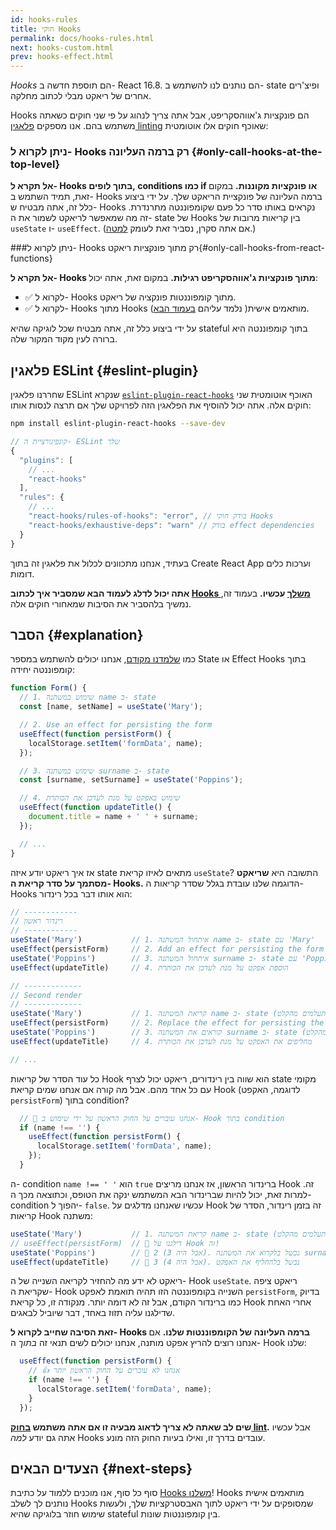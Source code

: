 ```yaml
---
id: hooks-rules
title: חוקי Hooks
permalink: docs/hooks-rules.html
next: hooks-custom.html
prev: hooks-effect.html
---
```


*Hooks* הם תוספת חדשה ב- React 16.8. הם נותנים לנו להשתמש ב- state ופיצ'רים אחרים של ריאקט מבלי לכתוב מחלקה.

Hooks הם פונקציות ג'אווהסקריפט, אבל אתה צריך לנהוג על פי שני חוקים כשאתה משתמש בהם. אנו מספקים [פלאגין linting](https://www.npmjs.com/package/eslint-plugin-react-hooks) שאוכף חוקים אלו אוטומטית:

### ניתן לקרוא ל- Hooks רק ברמה העליונה {#only-call-hooks-at-the-top-level}

**אל תקרא ל- Hooks בתוך לופים, conditions כמו if או פונקציות מקוננות.** במקום זאת, תמיד השתמש ב- Hooks ברמה העליונה של פונקציית הריאקט שלך. על ידי ביצוע כלל זה, אתה מבטיח ש- Hooks נקראים באותו סדר כל פעם שקומפוננטה מתרנדרת. זה מה שמאפשר לריאקט לשמור את ה- state של Hooks בין קריאות מרובות של `useState` ו- `useEffect`. (אם אתה סקרן, נסביר זאת לעומק [למטה](#explanation).)

###ניתן לקרוא ל- Hooks רק מתוך פונקציות ריאקט{#only-call-hooks-from-react-functions}

**אל תקרא ל- Hooks מתוך פונקציות ג'אווהסקריפט רגילות.** במקום זאת, אתה יכול:

* ✅ לקרוא ל- Hooks מתוך קומפוננטות פונקציה של ריאקט.
* ✅ לקרוא ל- Hooks מתוך Hooks מותאמים אישית( נלמד עליהם [בעמוד הבא](/docs/hooks-custom.html)).

על ידי ביצוע כלל זה, אתה מבטיח שכל לוגיקה שהיא stateful בתוך קומפוננטה היא ברורה לעין מקוד המקור שלה.

## פלאגין ESLint {#eslint-plugin}

שחררנו פלאגין ESLint שנקרא [`eslint-plugin-react-hooks`](https://www.npmjs.com/package/eslint-plugin-react-hooks) האוכף אוטומטית שני חוקים אלה. אתה יכול להוסיף את הפלאגין הזה לפרויקט שלך אם תרצה לנסות אותו:

```bash
npm install eslint-plugin-react-hooks --save-dev
```

```js
// קונפיגורציית ה- ESLint שלך
{
  "plugins": [
    // ...
    "react-hooks"
  ],
  "rules": {
    // ...
    "react-hooks/rules-of-hooks": "error", // בודק חוקי Hooks
    "react-hooks/exhaustive-deps": "warn" // בודק effect dependencies
  }
}
```

בעתיד, אנחנו מתכוונים לכלול את פלאגין זה בתוך Create React App וערכות כלים דומות.

**אתה יכול לדלג לעמוד הבא שמסביר איך לכתוב [Hooks משלך](/docs/hooks-custom.html) עכשיו.** בעמוד זה, נמשיך בלהסביר את הסיבות שמאחורי חוקים אלה.

## הסבר {#explanation}

כמו [שלמדנו מקודם](/docs/hooks-state.html#tip-using-multiple-state-variables), אנחנו יכולים להשתמש במספר State או Effect Hooks בתוך קומפוננטה יחידה:

```js
function Form() {
  // 1.	שימוש במשתנה name ב- state
  const [name, setName] = useState('Mary');

  // 2. Use an effect for persisting the form
  useEffect(function persistForm() {
    localStorage.setItem('formData', name);
  });

  // 3.	שימוש במשתנה surname ב- state
  const [surname, setSurname] = useState('Poppins');

  // 4.	שימוש באפקט על מנת לעדכן את הכותרת
  useEffect(function updateTitle() {
    document.title = name + ' ' + surname;
  });

  // ...
}
```

אז איך ריאקט יודע איזה state מתאים לאיזו קריאת `useState`? התשובה היא **שריאקט מסתמך על סדר קריאת ה- Hooks.** הדוגמה שלנו עובדת בגלל שסדר קריאות ה- Hooks הוא אותו דבר בכל רינדור:

```js
// ------------
// רינדור ראשון
// ------------
useState('Mary')           // 1. איתחול המשתנה name ב- state עם 'Mary'
useEffect(persistForm)     // 2. Add an effect for persisting the form
useState('Poppins')        // 3. איתחול המשתנה surname ב- state עם 'Poppins'
useEffect(updateTitle)     // 4. הוספת אפקט על מנת לעדכן את הכותרת

// -------------
// Second render
// -------------
useState('Mary')           // 1. קריאת המשתנה name ב- state (מתעלמים מהקלט)
useEffect(persistForm)     // 2. Replace the effect for persisting the form
useState('Poppins')        // 3. קוראים את המשתנה surname ב- state (מתעלמים מהקלט)
useEffect(updateTitle)     // 4. מחליפים את האפקט על מנת לעדכן את הכותרת

// ...
```

כל עוד הסדר של קריאות Hook הוא שווה בין רינדורים, ריאקט יכול לצרף state מקומי עם כל אחד מהם. אבל מה קורה אם אנחנו שמים קריאת Hook (לדוגמה, האקפט `persistForm`) בתוך condition?

```js
  // 🔴 אנחנו עוברים על החוק הראשון על ידי שימוש ב- Hook בתוך condition
  if (name !== '') {
    useEffect(function persistForm() {
      localStorage.setItem('formData', name);
    });
  }
```

ה- condition `name !== ' '` הוא `true` ברינדור הראשון, אז אנחנו מריצים Hook זה. למרות זאת, יכול להיות שברינדור הבא המשתמש ינקה את הטופס, וכתוצאה מכך ה- condition יהפוך ל- `false`. עכשיו שאנחנו מדלגים על Hook זה בזמן רינדור, הסדר של קריאות Hook משתנה:

```js
useState('Mary')           // 1. קריאת המשתנה name ב- state (מתעלמים מהקלט)
// useEffect(persistForm)  // 🔴 דילגנו על Hook זה!
useState('Poppins')        // 🔴 2 (אבל היה 3). נכשל בלקרוא את המשתנה surname
useEffect(updateTitle)     // 🔴 3 (אבל היה 4). נכשל בלהחליף את האפקט
```

ריאקט לא ידע מה להחזיר לקריאה השנייה של ה- Hook `useState`. ריאקט ציפה שקריאת ה- Hook השנייה בקומפוננטה הזו תהיה תואמת לאפקט `persistForm`, בדיוק כמו ברינדור הקודם, אבל זה לא דומה יותר. מנקודה זו, כל קריאת Hook אחרי האחת שדילגנו עליה תזוז באחד, דבר שיוביל לבאגים.

**זאת הסיבה שחייב לקרוא ל- Hooks ברמה העליונה של הקומפוננטות שלנו.** אם אנחנו רוצים להריץ אפקט מותנה, אנחנו יכולים לשים תנאי זה *בתוך* ה- Hook שלנו:

```js
  useEffect(function persistForm() {
    // 👍 אנחנו לא עוברים על החוק הראשון יותר
    if (name !== '') {
      localStorage.setItem('formData', name);
    }
  });
```

**שים לב שאתה לא צריך לדאוג מבעיה זו אם אתה משתמש [בחוק lint](https://www.npmjs.com/package/eslint-plugin-react-hooks).** אבל עכשיו אתה גם יודע *למה* Hooks עובדים בדרך זו, ואילו בעיות החוק הזה מונע.

## הצעדים הבאים {#next-steps}

סוף כל סוף, אנו מוכנים ללמוד על כתיבת [Hooks משלנו](/docs/hooks-custom.html)! Hooks מותאמים אישית נותנים לך לשלב Hooks שמסופקים על ידי ריאקט לתוך האבסטרקציות שלך, ולעשות שימוש חוזר בלוגיקה שהיא stateful בין קומפוננטות שונות.
